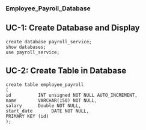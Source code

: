 ### Employee_Payroll_Database

## UC-1: Create Database and Display

```
create database payroll_service;
show databases;
use payroll_service; 
```
## UC-2: Create Table in Database
```
create table employee_payroll
(
id          INT unsigned NOT NULL AUTO_INCREMENT,
name        VARCHAR(150) NOT NULL,
salary      Double NOT NULL,
start_date       DATE NOT NULL,
PRIMARY KEY (id)
);
```

